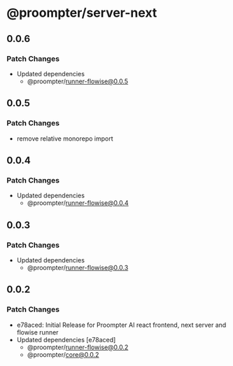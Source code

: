 # @proompter/server-next

## 0.0.6

### Patch Changes

- Updated dependencies
  - @proompter/runner-flowise@0.0.5

## 0.0.5

### Patch Changes

- remove relative monorepo import

## 0.0.4

### Patch Changes

- Updated dependencies
  - @proompter/runner-flowise@0.0.4

## 0.0.3

### Patch Changes

- Updated dependencies
  - @proompter/runner-flowise@0.0.3

## 0.0.2

### Patch Changes

- e78aced: Initial Release for Proompter AI react frontend, next server and flowise runner
- Updated dependencies [e78aced]
  - @proompter/runner-flowise@0.0.2
  - @proompter/core@0.0.2
